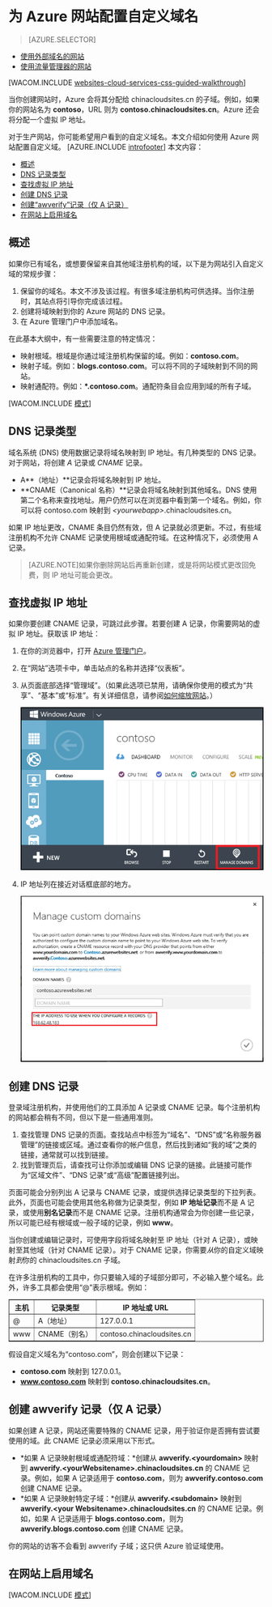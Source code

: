 <properties
	pageTitle="在 Azure 网站中配置自定义域名"
	description="了解如何在 Azure 网站中结合使用自定义域名和网站。"
	services="app-service\web"
	documentationCenter=""
	authors="MikeWasson"
	manager="wpickett"
	editor=""/>

<tags
	ms.service="web-sites"
	ms.date="09/16/2015"
	wacn.date="12/17/2015"/>
# 为 Azure 网站配置自定义域名

> [AZURE.SELECTOR]
- [使用外部域名的网站](/documentation/articles/web-sites-custom-domain-name/)
- [使用流量管理器的网站](/documentation/articles/web-sites-traffic-manager-custom-domain-name/)

[WACOM.INCLUDE [websites-cloud-services-css-guided-walkthrough](../includes/websites-cloud-services-css-guided-walkthrough.md)]

当你创建网站时，Azure 会将其分配给 chinacloudsites.cn 的子域。例如，如果你的网站名为 **contoso**，URL 则为 **contoso.chinacloudsites.cn**。Azure 还会将分配一个虚拟 IP 地址。

对于生产网站，你可能希望用户看到的自定义域名。本文介绍如何使用 Azure 网站配置自定义域。
[AZURE.INCLUDE [introfooter](../includes/custom-dns-web-site-intro-notes.md)]
本文内容：


-   [概述]
-   [DNS 记录类型]
-   [查找虚拟 IP 地址]
-   [创建 DNS 记录]
-   [创建“awverify”记录（仅 A 记录）](#awverify)
-   [在网站上启用域名]

## 概述
<a href="overview"></a>

如果你已有域名，或想要保留来自其他域注册机构的域，以下是为网站引入自定义域的常规步骤：

1. 保留你的域名。本文不涉及该过程。有很多域注册机构可供选择。当你注册时，其站点将引导你完成该过程。
1. 创建将域映射到你的 Azure 网站的 DNS 记录。
1. 在 Azure 管理门户中添加域名。 

在此基本大纲中，有一些需要注意的特定情况：

- 映射根域。根域是你通过域注册机构保留的域。例如：**contoso.com**。
- 映射子域。例如：**blogs.contoso.com**。可以将不同的子域映射到不同的网站。
- 映射通配符。例如：**\*.contoso.com**。通配符条目会应用到域的所有子域。
 
[WACOM.INCLUDE [模式](../includes/custom-dns-web-site-modes.md)]


## DNS 记录类型
<a href="dns-record-types"></a>

域名系统 (DNS) 使用数据记录将域名映射到 IP 地址。有几种类型的 DNS 记录。对于网站，将创建 *A* 记录或 *CNAME* 记录。

- A**（地址）**记录会将域名映射到 IP 地址。 
- **CNAME（Canonical 名称）**记录会将域名映射到其他域名。DNS 使用第二个名称来查找地址。用户仍然可以在浏览器中看到第一个域名。例如，你可以将 contoso.com 映射到 *&lt;yourwebapp&gt;*.chinacloudsites.cn。 

如果 IP 地址更改，CNAME 条目仍然有效，但 A 记录就必须更新。不过，有些域注册机构不允许 CNAME 记录使用根域或通配符域。在这种情况下，必须使用 A 记录。

> [AZURE.NOTE]如果你删除网站后再重新创建，或是将网站模式更改回免费，则 IP 地址可能会更改。


## 查找虚拟 IP 地址 
<a href="find-the-virtual-ip-address"></a>

如果你要创建 CNAME 记录，可跳过此步骤。若要创建 A 记录，你需要网站的虚拟 IP 地址。获取该 IP 地址：

1.	在你的浏览器中，打开 [Azure 管理门户](https://manage.windowsazure.cn)。
2.	在“网站”选项卡中，单击站点的名称并选择“仪表板”。
3.	从页面底部选择“管理域”。（如果此选项已禁用，请确保你使用的模式为“共享”、“基本”或“标准”。有关详细信息，请参阅[如何缩放网站](http://www.windowsazure.cn/documentation/articles/web-sites-scale/)。） 

	![](./media/web-sites-custom-domain-name/dncmntask-cname-6.png)

4.	IP 地址列在接近对话框底部的地方。

	![](./media/web-sites-custom-domain-name/ipaddress.png)

## 创建 DNS 记录
<a href="create-the-dns-records"></a>

登录域注册机构，并使用他们的工具添加 A 记录或 CNAME 记录。每个注册机构的网站都会稍有不同，但以下是一些通用准则。

1.	查找管理 DNS 记录的页面。查找站点中标签为“域名”、“DNS”或“名称服务器管理”的链接或区域。通过查看你的帐户信息，然后找到诸如“我的域”之类的链接，通常就可以找到链接。
2.	找到管理页后，请查找可让你添加或编辑 DNS 记录的链接。此链接可能作为“区域文件”、“DNS 记录”或“高级”配置链接列出。

页面可能会分别列出 A 记录与 CNAME 记录，或提供选择记录类型的下拉列表。此外，页面也可能会使用其他名称做为记录类型，例如 **IP 地址记录**而不是 A 记录，或使用**别名记录**而不是 CNAME 记录。注册机构通常会为你创建一些记录，所以可能已经有根域或一般子域的记录，例如 **www**。

当你创建或编辑记录时，可使用字段将域名映射至 IP 地址（针对 A 记录），或映射至其他域（针对 CNAME 记录）。对于 CNAME 记录，你需要*从*你的自定义域映射*到*你的 chinacloudsites.cn 子域。

在许多注册机构的工具中，你只要输入域的子域部分即可，不必输入整个域名。此外，许多工具都会使用“@”表示根域。例如：

<table cellspacing="0" border="1">
<tr>
	<th>主机</th>
	<th>记录类型</th>
	<th>IP 地址或 URL</th>
</tr>
<tr>
	<td>@</td>
	<td>A（地址）</td>
	<td>127.0.0.1</td>
</tr>
<tr>
	<td>www</td>
	<td>CNAME（别名）</td>
	<td>contoso.chinacloudsites.cn</td>
</tr>
</table>

假设自定义域名为“contoso.com”，则会创建以下记录：

- **contoso.com** 映射到 127.0.0.1。
- **www.contoso.com** 映射到 **contoso.chinacloudsites.cn**。


## 创建 awverify 记录（仅 A 记录）
<a name="awverify" /></a>

如果创建 A 记录，网站还需要特殊的 CNAME 记录，用于验证你是否拥有尝试要使用的域。此 CNAME 记录必须采用以下形式。

- *如果 A 记录映射根域或通配符域：*创建从 **awverify.&lt;yourdomain&gt;** 映射到 **awverify.&lt;yourWebsitename&gt;.chinacloudsites.cn** 的 CNAME 记录。例如，如果 A 记录适用于 **contoso.com**，则为 **awverify.contoso.com** 创建 CNAME 记录。
- *如果 A 记录映射特定子域：*创建从 **awverify.&lt;subdomain&gt;** 映射到 **awverify.&lt;your Websitename&gt;.chinacloudsites.cn** 的 CNAME 记录。例如，如果 A 记录适用于 **blogs.contoso.com**，则为 **awverify.blogs.contoso.com** 创建 CNAME 记录。

你的网站的访客不会看到 awverify 子域；这只供 Azure 验证域使用。

## 在网站上启用域名
<a name="enable-the-domain-name-on-your-website" /></a>

[WACOM.INCLUDE [模式](../includes/custom-dns-web-site-enable-on-web-site.md)]



<!-- Anchors. -->
[概述]: #overview
[DNS 记录类型]: #dns-record-types
[查找虚拟 IP 地址]: #find-the-virtual-ip-address
[创建 DNS 记录]: #create-the-dns-records
[在网站上启用域名]: #enable-the-domain-name-on-your-website

<!-- Images -->
[subdomain]: ./media/web-sites-custom-domain-name/azurewebsites-subdomain.png

<!---HONumber=74-->